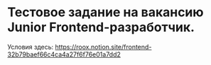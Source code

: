 # Тестовое задание на вакансию Junior Frontend-разработчик.
Условия здесь: https://roox.notion.site/frontend-32b79baef66c4ca4a27f6f76e01a7dd2
